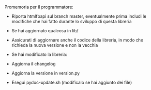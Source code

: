 Promemoria per il programmatore:

 * Riporta htmlfbapi sul branch master, eventualmente prima includi 
   le modifiche che hai fatto durante lo sviluppo di questa libreria
   
 * Se hai aggiornato qualcosa in lib/
  * Assicurati di aggiornare anche il codice della libreria, in modo che richieda
    la nuova versione e non la vecchia
    
 * Se hai modificato la libreria:
  * Aggiorna il changelog
  * Aggiorna la versione in version.py
  * Esegui pydoc-update.sh (modificalo se hai aggiunto dei file)
 
